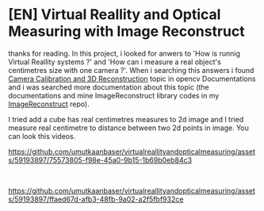 # [EN] Virtual Reallity and Optical Measuring with Image Reconstruct
thanks for reading. In this project, i looked for anwers to 'How is runnig Virtual Reallity systems ?' and 'How can i measure a real object's centimetres size with one camera ?'. When i searching this answers i found <a href="https://docs.opencv.org/4.x/d9/d0c/group__calib3d.html">Camera Calibration and 3D Reconstruction</a> topic in opencv Documentations and i was searched more documentation about this topic (the documentations and mine ImageReconstruct library codes in my  <a href="https://github.com/umutkaanbaser/imagereconstruct">ImageReconstruct</a> repo). 


I tried add a cube has real centimetres measures to 2d image and I tried measure real centimetre to distance between two 2d points in image. You can look this videos.


https://github.com/umutkaanbaser/virtualreallityandopticalmeasuring/assets/59193897/75573805-f98e-45a0-9b15-1b69b0eb84c3

<br/>



https://github.com/umutkaanbaser/virtualreallityandopticalmeasuring/assets/59193897/ffaed67d-afb3-48fb-9a02-a2f5fbf932ce


